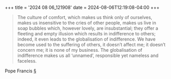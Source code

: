 +++
title = '2024 08 06_121908'
date = 2024-08-06T12:19:08-04:00
+++

> The culture of comfort, which makes us think only of ourselves, makes us insensitive to the cries of other people, makes us live in soap bubbles which, however lovely, are insubstantial; they offer a fleeting and empty illusion which results in indifference to others; indeed, it even leads to the globalisation of indifference. We have become used to the suffering of others, it doesn’t affect me; it doesn’t concern me; it is none of my business. The globalisation of indifference makes us all ‘unnamed’, responsible yet nameless and faceless.

Pope Francis [§](http://visnews-en.blogspot.com/2013/07/the-pope-in-lampedusa-may-vehicles-of.html)